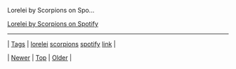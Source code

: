 <!--
title: Lorelei by Scorpions on Spotify
date: 2020-06-28T15:27:00.201Z
tags: lorelei, scorpions, spotify, link
-->


Lorelei by Scorpions on Spo...

[Lorelei by Scorpions on Spotify](http://open.spotify.com/track/6mwS9ssEVKK7dmVVXwpbv7)

<!--BOTTOM-POST-NAVIGATION-->
---

| [Tags](tags.md) | [lorelei](tag-lorelei.md) [scorpions](tag-scorpions.md) [spotify](tag-spotify.md) [link](tag-link.md) |

| [Newer](70432593949.md) | [Top](index.md) | [Older](70491395239.md) |